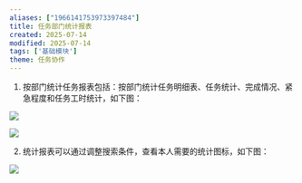 ```yaml
---
aliases: ["1966141753973397484"]
title: 任务部门统计报表
created: 2025-07-14
modified: 2025-07-14
tags: ['基础模块']
theme: 任务协作
---
```


1. 按部门统计任务报表包括：按部门统计任务明细表、任务统计、完成情况、紧急程度和任务工时统计，如下图：

![](09401239ada4f74aa76899cae58876ee.jpg)

![](a9aed75e3ea508118a943051b8a762b8.jpg)

2. 统计报表可以通过调整搜索条件，查看本人需要的统计图标，如下图：

![](c0473beb49f1cd773aa5a7380dee882e.jpg)